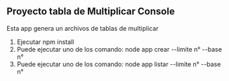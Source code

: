 
##      Proyecto tabla de Multiplicar Console


Esta app genera un archivos de tablas de multiplicar

1. Ejecutar npm install
2. Puede ejecutar uno de los comando: node app crear --limite n° --base n° 
3. Puede ejecutar uno de los comando: node app listar --limite n° --base n° 